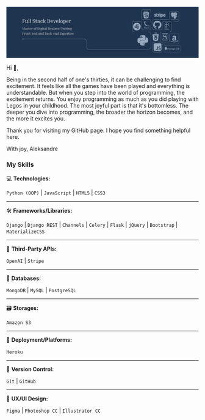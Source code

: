 ![I am GitHub Readme Generator's creator](https://github.com/Aleksandre19/Aleksandre19/blob/main/banner.png?raw=true)

Hi 👋, 

Being in the second half of one's thirties, it can be challenging to find excitement. It feels like all the games have been played and everything is understandable. But when you step into the world of programming, the excitement returns. You enjoy programming as much as you did playing with Legos in your childhood. The most joyful part is that it's bottomless. The deeper you dive into programming, the broader the horizon becomes, and the more it excites you.

Thank you for visiting my GitHub page. I hope you find something helpful here.

With joy, Aleksandre



### My Skills

💻 **Technologies:** 
<p>
    <code>Python (OOP)</code> | <code>JavaScript</code> | <code>HTML5</code> | <code>CSS3</code>
</p>

---

🛠️ **Frameworks/Libraries:** 
<p>
    <code>Django</code> | <code>Django REST</code> | <code>Channels</code> | <code>Celery</code> | <code>Flask</code> | <code>jQuery</code> | <code>Bootstrap</code> | <code>MaterializeCSS</code>
</p>

---

🔌 **Third-Party APIs:**
<p>
    <code>OpenAI</code> | <code>Stripe</code>
</p>

---

💾 **Databases:**
<p>
    <code>MongoDB</code> | <code>MySQL</code> | <code>PostgreSQL</code>
</p>

---

🗃️ **Storages:**
<p>
    <code>Amazon S3</code>
</p>

---

🚀 **Deployment/Platforms:**
<p>
    <code>Heroku</code>
</p>

---

🔄 **Version Control:** 
<p>
    <code>Git</code> | <code>GitHub</code>
</p>

---

🎨 **UX/UI Design:** 
<p>
    <code>Figma</code> | <code>Photoshop CC</code> | <code>Illustrator CC</code>
</p>








